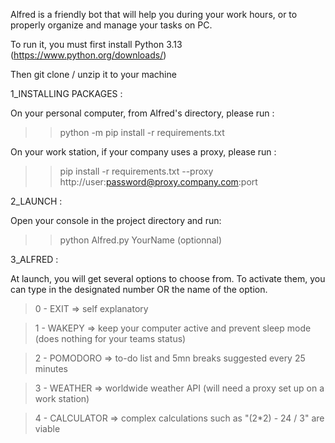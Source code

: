 Alfred is a friendly bot that will help you during your work hours, or to properly organize and manage your tasks on PC.

To run it, you must first install Python 3.13 (https://www.python.org/downloads/)

Then git clone / unzip it to your machine

1_INSTALLING PACKAGES :

On your personal computer, from Alfred's directory, please run :
>> python -m pip install -r requirements.txt

On your work station, if your company uses a proxy, please run : 
>> pip install -r requirements.txt --proxy http://user:password@proxy.company.com:port

2_LAUNCH :

Open your console in the project directory and run:
>> python Alfred.py YourName (optionnal)

3_ALFRED : 

At launch, you will get several options to choose from. To activate them, you can type in the designated number OR the name of the option.

> 0 - EXIT => self explanatory

> 1 - WAKEPY => keep your computer active and prevent sleep mode (does nothing for your teams status)

> 2 - POMODORO => to-do list and 5mn breaks suggested every 25 minutes

> 3 - WEATHER => worldwide weather API (will need a proxy set up on a work station)

> 4 - CALCULATOR => complex calculations such as "(2*2) - 24 / 3" are viable
